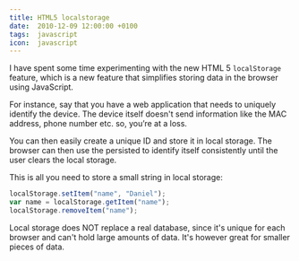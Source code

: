 ```yaml
---
title: HTML5 localstorage
date:  2010-12-09 12:00:00 +0100
tags:  javascript
icon:  javascript
---
```


I have spent some time experimenting with the new HTML 5 `localStorage` feature, 
which is a new feature that simplifies storing data in the browser using JavaScript.

For instance, say that you have a web application that needs to uniquely identify
the device. The device itself doesn't send information like the MAC address, phone
number etc. so, you’re at a loss.

You can then easily create a unique ID and store it in local storage. The browser
can then use the persisted to identify itself consistently until the user clears
the local storage.

This is all you need to store a small string in local storage:

```javascript
localStorage.setItem("name", "Daniel");
var name = localStorage.getItem("name");
localStorage.removeItem("name");
```

Local storage does NOT replace a real database, since it's unique for each browser
and can't hold large amounts of data. It's however great for smaller pieces of data.